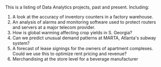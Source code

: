 This is a listing of Data Analytics projects, past and present.
Including:
1. A look at the accuracy of inventory counters in a factory warehouse.
2. An analysis of alarms and monitoring software used to protect routers and servers 
at a major telecom provider.
3. How is global warming affecting crop yields in S. Georgia?
4. Can we predict unusual demand patterns at MARTA, Atlanta's subway system?
5. A forecast of lease signings for the owners of apartment complexes.  Could we use this to optimize rent pricing and revenue?
6. Merchandising at the store level for a beverage manufacturer
